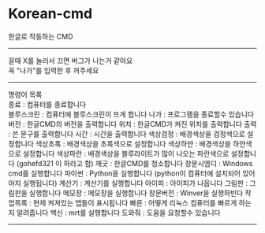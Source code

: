 # Korean-cmd
한글로 작동하는 CMD
_____________________
끌때 X를 눌러서 끄면 버그가 나는거 같아요\
꼭 "나가"를 입력한 후 꺼주세요
_____________________
명령어 목록\
종료 : 컴퓨터를 종료합니다\
블루스크린 : 컴퓨터에 블루스크린이 뜨게 합니다
나가 : 프로그램을 종료할수 있습니다
버전 : 한글CMD의 버전을 출력합니다
위치 : 한글CMD가 켜진 위치를 출력합니다
출력 : 쓴 문구를 출력합니다
시간 : 시간을 출력합니다
색상검정 : 배경색상을 검정색으로 설정합니다
색상초록 : 배경색상을 초록색으로 설정합니다
색상하얀 : 배경색상을 하얀색으로 설정합니다
색상파란 : 배경색상을 블루라이트가 많이 나오는 파란색으로 설정합니다 (gohefd321 이 하라고 함)
깨긋 : 한글CMD를 청소합니다
창문시엠디 : Windows cmd를 실행합니다
파이썬 : Python을 실행합니다 (python이 컴퓨터에 설치되어 있어야지 실행됩니다)
계산기 : 계산기를 실행합니다
아이피 : 아이피가 나옵니다
그림판 : 그림판을 실행합니다
메모장 : 메모장을 실행합니다
창문버전 : Winver을 실행하빈다
작업목록 : 현제 켜져있는 앱들이 표시됩니다
빠른 : 어떻게 리눅스 컴퓨터를 빠르게 하는지 알려줍니다
백신 : mrt를 실행합니다
도와줘 : 도움을 요청할수 있습니다
_____________________
